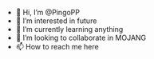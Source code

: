 - 👋 Hi, I’m @PingoPP
- 👀 I’m interested in future
- 🌱 I’m currently learning anything
- 💞️ I’m looking to collaborate in MOJANG
- 📫 How to reach me here

<!---
PingoPP/PingoPP is a ✨ special ✨ repository because its `README.md` (this file) appears on your GitHub profile.
You can click the Preview link to take a look at your changes.
--->
